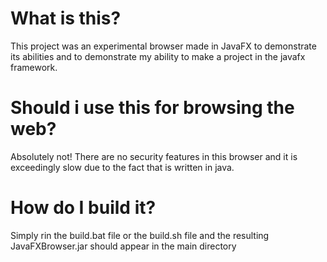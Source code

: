 # What is this?

This project was an experimental browser made in JavaFX to demonstrate its abilities and to demonstrate my ability to make a project in the javafx framework.

# Should i use this for browsing the web?

Absolutely not! There are no security features in this browser and it is exceedingly slow due to the fact that is written in java.

# How do I build it?

Simply rin the build.bat file or the build.sh file and the resulting JavaFXBrowser.jar should appear in the main directory
